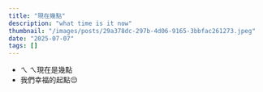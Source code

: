```yaml
---
title: "現在幾點"
description: "what time is it now"
thumbnail: "/images/posts/29a378dc-297b-4d06-9165-3bbfac261273.jpeg"
date: "2025-07-07"
tags: []
---
```

- ㄟ ㄟ現在是幾點
- 我們幸福的起點😔
